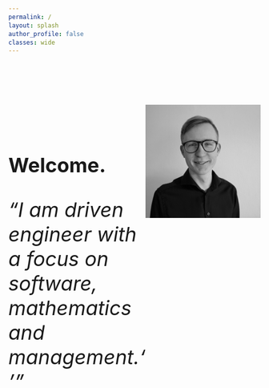 ```yaml
---
permalink: /
layout: splash
author_profile: false
classes: wide
---
```

<div style="display: flex; margin-top:100px;">
  <div style="flex: 1;font-size: 34px; margin-top:40px;">
    <h3>Welcome.</h3>
    <p style="font-size: 40px; font-style:italic;"> <q>I am driven engineer with a focus on software, mathematics and management.<q> </p> 
  </div>
  <div style="flex: 1;">    
    <img src="assets/images/profile_pic.jpeg" style="width:100%">
  </div>
</div>

